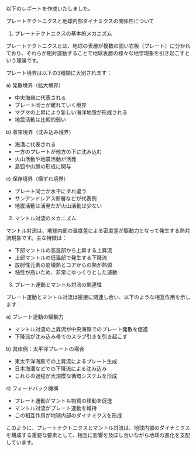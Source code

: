 以下のレポートを作成いたしました。

プレートテクトニクスと地球内部ダイナミクスの関係性について

1. プレートテクトニクスの基本的メカニズム

プレートテクトニクスとは、地球の表層が複数の固い岩板（プレート）に分かれており、それらが相対運動することで地球表層の様々な地学現象を引き起こすという理論です。

プレート境界は以下の3種類に大別されます：

a) 発散境界（拡大境界）
- 中央海嶺に代表される
- プレート同士が離れていく境界
- マグマの上昇により新しい海洋地殻が形成される
- 地震活動は比較的弱い

b) 収束境界（沈み込み境界）
- 海溝に代表される
- 一方のプレートが他方の下に沈み込む
- 火山活動や地震活動が活発
- 島弧や山脈の形成に関与

c) 保存境界（横ずれ境界）
- プレート同士が水平にすれ違う
- サンアンドレアス断層などが代表例
- 地震活動は活発だが火山活動は少ない

2. マントル対流のメカニズム

マントル対流は、地球内部の温度差による密度差が駆動力となって発生する熱対流現象です。主な特徴は：

- 下部マントルの高温部から上昇する上昇流
- 上部マントルの低温部で発生する下降流
- 放射性元素の崩壊熱とコアからの熱が熱源
- 粘性が高いため、非常にゆっくりとした運動

3. プレート運動とマントル対流の関連性

プレート運動とマントル対流は密接に関連し合い、以下のような相互作用を示します：

a) プレート運動の駆動力
- マントル対流の上昇流が中央海嶺でのプレート発散を促進
- 下降流が沈み込み帯でのスラブ引きを引き起こす

b) 具体例：太平洋プレートの場合
- 東太平洋海膨での上昇流によるプレート生成
- 日本海溝などでの下降流による沈み込み
- これらの過程が大規模な循環システムを形成

c) フィードバック機構
- プレート運動がマントル物質の移動を促進
- マントル対流がプレート運動を維持
- この相互作用が地球内部のダイナミクスを形成

このように、プレートテクトニクスとマントル対流は、地球内部のダイナミクスを構成する重要な要素として、相互に影響を及ぼし合いながら地球の進化を支配しています。